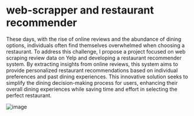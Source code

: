 # web-scrapper and restaurant recommender

These days, with the rise of online reviews and the abundance of dining options, individuals often find themselves overwhelmed when choosing a restaurant. To address this challenge, I propose a project focused on web scraping review data on Yelp and developing a restaurant recommender system. By extracting insights from online reviews, this system aims to provide personalized restaurant recommendations based on individual preferences and past dining experiences. This innovative solution seeks to simplify the dining decision-making process for users, enhancing their overall dining experiences while saving time and effort in selecting the perfect restaurant.

![image](https://github.com/HowardNguyen29/web-scrapper/assets/144277909/905b1394-fbf9-42b3-a6c8-78829bdf4574)
